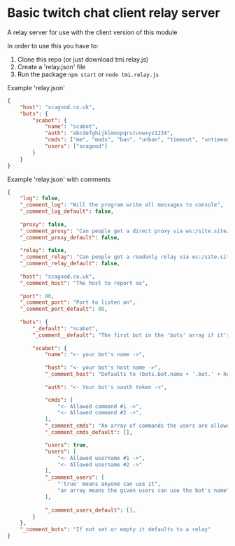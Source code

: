 # Basic twitch chat client relay server
A relay server for use with the client version of this module

In order to use this you have to:
1. Clone this repo (or just download tmi.relay.js)
2. Create a 'relay.json' file
3. Run the package ```npm start``` or ```node tmi.relay.js```

Example 'relay.json'
```json
{
    "host": "scagood.co.uk",
    "bots": {
        "scabot": {
            "name": "scabot",
            "auth": "abcdefghijklmnopqrstuvwxyz1234",
            "cmds": ["me", "mods", "ban", "unban", "timeout", "untimeout"],
            "users": ["scagood"]
        }
    }
}
```

Example 'relay.json' with comments
```json
{
    "log": false,
    "_comment_log": "Will the program write all messages to console",
    "_comment_log_default": false,
    
    "proxy": false,
    "_comment_proxy": "Can people get a direct proxy via ws:/site.site/~proxy",
    "_comment_proxy_default": false,
    
    "relay": false,
    "_comment_relay": "Can people get a readonly relay via ws:/site.site/~relay",
    "_comment_relay_default": false,
    
    "host": "scagood.co.uk",
    "_comment_host": "The host to report as",
    
    "port": 80,
    "_comment_port": "Port to listen on",
    "_comment_port_default": 80,
    
    "bots": {
        "_default": "scabot",
        "_comment__default": "The first bot in the 'bots' array if it's an object it's treated as a bot",
        
        "scabot": {
            "name": "<- your bot's name ->",
            
            "host": "<- your bot's host name ->",
            "_comment_host": "Defaults to (bots.bot.name + '.bot.' + host)",
            
            "auth": "<- Your bot's oauth token ->",

            "cmds": [
                "<- Allowed command #1 ->",
                "<- Allowed command #2 ->",
            ],
            "_comment_cmds": "An array of commands the users are allowed",
            "_comment_cmds_default": [],

            "users": true,
            "users": [
                "<- Allowed username #1 ->",
                "<- Allowed username #2 ->"
            ],
            "_comment_users": [
                "'true' means anyone can use it",
                "an array means the given users can use the bot's name"
            ],
            
            "_comment_users_default": [],
        }
    },
    "_comment_bots": "If not set or empty it defaults to a relay"
}
```
